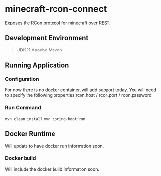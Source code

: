 # minecraft-rcon-connect
Exposes the RCon protocol for minecraft over REST. 

## Development Environment
> JDK 11
Apache Maven

## Running Application

### Configuration
For now there is no docker container, will add support today. You will need to specify the following properties
rcon.host / rcon.port / rcon.password

### Run Command
`mvn clean install`
`mvn spring-boot:run`

## Docker Runtime

Will update to have docker run information soon.

### Docker build

Will include the docker build information soon.
